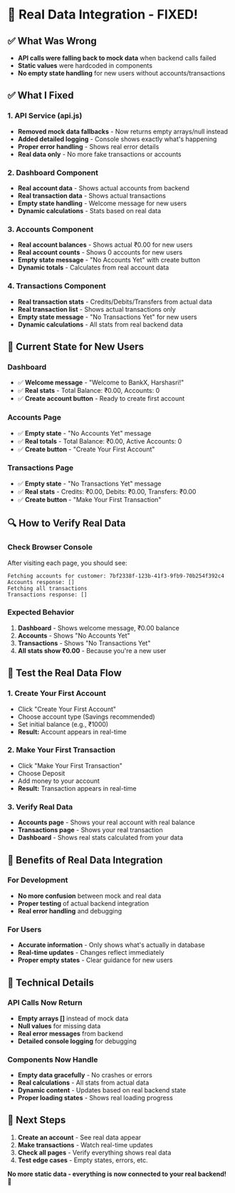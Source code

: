 # 🔧 Real Data Integration - FIXED!

## ✅ What Was Wrong
- **API calls were falling back to mock data** when backend calls failed
- **Static values** were hardcoded in components
- **No empty state handling** for new users without accounts/transactions

## ✅ What I Fixed

### 1. API Service (api.js)
- **Removed mock data fallbacks** - Now returns empty arrays/null instead
- **Added detailed logging** - Console shows exactly what's happening
- **Proper error handling** - Shows real error details
- **Real data only** - No more fake transactions or accounts

### 2. Dashboard Component
- **Real account data** - Shows actual accounts from backend
- **Real transaction data** - Shows actual transactions
- **Empty state handling** - Welcome message for new users
- **Dynamic calculations** - Stats based on real data

### 3. Accounts Component  
- **Real account balances** - Shows actual ₹0.00 for new users
- **Real account counts** - Shows 0 accounts for new users
- **Empty state message** - "No Accounts Yet" with create button
- **Dynamic totals** - Calculates from real account data

### 4. Transactions Component
- **Real transaction stats** - Credits/Debits/Transfers from actual data
- **Real transaction list** - Shows actual transactions only
- **Empty state message** - "No Transactions Yet" for new users
- **Dynamic calculations** - All stats from real backend data

## 🎯 Current State for New Users

### Dashboard
- ✅ **Welcome message** - "Welcome to BankX, Harshasri!"
- ✅ **Real stats** - Total Balance: ₹0.00, Accounts: 0
- ✅ **Create account button** - Ready to create first account

### Accounts Page
- ✅ **Empty state** - "No Accounts Yet" message
- ✅ **Real totals** - Total Balance: ₹0.00, Active Accounts: 0
- ✅ **Create button** - "Create Your First Account"

### Transactions Page
- ✅ **Empty state** - "No Transactions Yet" message  
- ✅ **Real stats** - Credits: ₹0.00, Debits: ₹0.00, Transfers: ₹0.00
- ✅ **Create button** - "Make Your First Transaction"

## 🔍 How to Verify Real Data

### Check Browser Console
After visiting each page, you should see:
```
Fetching accounts for customer: 7bf2338f-123b-41f3-9fb9-70b254f392c4
Accounts response: []
Fetching all transactions
Transactions response: []
```

### Expected Behavior
1. **Dashboard** - Shows welcome message, ₹0.00 balance
2. **Accounts** - Shows "No Accounts Yet" 
3. **Transactions** - Shows "No Transactions Yet"
4. **All stats show ₹0.00** - Because you're a new user

## 🚀 Test the Real Data Flow

### 1. Create Your First Account
- Click "Create Your First Account"
- Choose account type (Savings recommended)
- Set initial balance (e.g., ₹1000)
- **Result:** Account appears in real-time

### 2. Make Your First Transaction
- Click "Make Your First Transaction" 
- Choose Deposit
- Add money to your account
- **Result:** Transaction appears in real-time

### 3. Verify Real Data
- **Accounts page** - Shows your real account with real balance
- **Transactions page** - Shows your real transaction
- **Dashboard** - Shows real stats calculated from your data

## 🎉 Benefits of Real Data Integration

### For Development
- **No more confusion** between mock and real data
- **Proper testing** of actual backend integration
- **Real error handling** and debugging

### For Users
- **Accurate information** - Only shows what's actually in database
- **Real-time updates** - Changes reflect immediately
- **Proper empty states** - Clear guidance for new users

## 🔧 Technical Details

### API Calls Now Return
- **Empty arrays []** instead of mock data
- **Null values** for missing data
- **Real error messages** from backend
- **Detailed console logging** for debugging

### Components Now Handle
- **Empty data gracefully** - No crashes or errors
- **Real calculations** - All stats from actual data
- **Dynamic content** - Updates based on real backend state
- **Proper loading states** - Shows real loading progress

## 🎯 Next Steps

1. **Create an account** - See real data appear
2. **Make transactions** - Watch real-time updates
3. **Check all pages** - Verify everything shows real data
4. **Test edge cases** - Empty states, errors, etc.

**No more static data - everything is now connected to your real backend!** 🎉